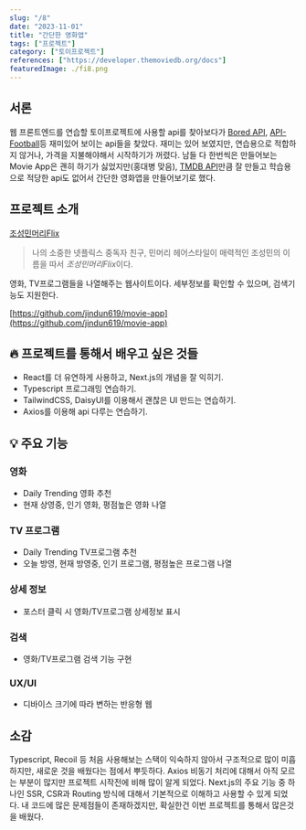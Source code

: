 ```yaml
---
slug: "/8"
date: "2023-11-01"
title: "간단한 영화앱"
tags: ["프로젝트"]
category: ["토이프로젝트"]
references: ["https://developer.themoviedb.org/docs"]
featuredImage: ./fi8.png
---
```


## 서론

웹 프론트엔드를 연습할 토이프로젝트에 사용할 api를 찾아보다가 [Bored API](http://www.boredapi.com/), [API-Football](https://www.api-football.com/)등 재미있어 보이는 api들을 찾았다. 재미는 있어 보였지만, 연습용으로 적합하지 않거나, 가격을 지불해야해서 시작하기가 꺼렸다. 남들 다 한번씩은 만들어보는 Movie App은 괜히 하기가 싫었지만(홍대병 맞음), [TMDB API](https://developer.themoviedb.org/docs)만큼 잘 만들고 학습용으로 적당한 api도 없어서 간단한 영화앱을 만들어보기로 했다.

## 프로젝트 소개

[조성민머리Flix](https://josungminmeoriflix.vercel.app/home)

> 나의 소중한 넷플릭스 중독자 친구, 민머리 헤어스타일이 매력적인 조성민의 이름을 따서 *조성민머리Flix*이다.

영화, TV프로그램들을 나열해주는 웹사이트이다. 세부정보를 확인할 수 있으며, 검색기능도 지원한다.

[https://github.com/jindun619/movie-app](https://github.com/jindun619/movie-app)

## 🔥 프로젝트를 통해서 배우고 싶은 것들

- React를 더 유연하게 사용하고, Next.js의 개념을 잘 익히기.
- Typescript 프로그래밍 연습하기.
- TailwindCSS, DaisyUI를 이용해서 괜찮은 UI 만드는 연습하기.
- Axios를 이용해 api 다루는 연습하기.

## 💡 주요 기능

### 영화

- Daily Trending 영화 추천
- 현재 상영중, 인기 영화, 평점높은 영화 나열

### TV 프로그램

- Daily Trending TV프로그램 추천
- 오늘 방영, 현재 방영중, 인기 프로그램, 평점높은 프로그램 나열

### 상세 정보

- 포스터 클릭 시 영화/TV프로그램 상세정보 표시

### 검색

- 영화/TV프로그램 검색 기능 구현

### UX/UI

- 디바이스 크기에 따라 변하는 반응형 웹

## 소감

Typescript, Recoil 등 처음 사용해보는 스택이 익숙하지 않아서 구조적으로 많이 미흡하지만, 새로운 것을 배웠다는 점에서 뿌듯하다. Axios 비동기 처리에 대해서 아직 모르는 부분이 많지만 프로젝트 시작전에 비해 많이 알게 되었다. Next.js의 주요 기능 중 하나인 SSR, CSR과 Routing 방식에 대해서 기본적으로 이해하고 사용할 수 있게 되었다. 내 코드에 많은 문제점들이 존재하겠지만, 확실한건 이번 프로젝트를 통해서 많은것을 배웠다.
